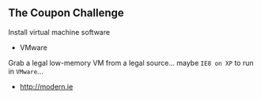 ## The Coupon Challenge


Install virtual machine software
- VMware

Grab a legal low-memory VM from a legal source... maybe `IE8 on XP` to run in `VMware`...
- http://modern.ie



